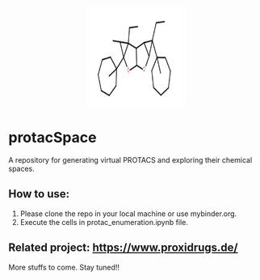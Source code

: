 <p align="center">
  <img style="width: 200px; height: 200px;" src="logo_ptac.png">
</p>


# protacSpace
A repository for generating virtual PROTACS and exploring their chemical spaces.

## How to use:
1. Please clone the repo in your local machine or use mybinder.org.
2. Execute the cells in protac_enumeration.ipynb file.

## Related project: https://www.proxidrugs.de/

More stuffs to come. Stay tuned!!


